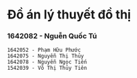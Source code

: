 # Đồ án lý thuyết đồ thị
### 1642082 - Nguễn Quốc Tú
    1642052 - Phạm Hữu Phước
    1642075 - Nguyễn Thị Thủy
    1642078 - Nguyễn Ngọc Tiến
    1542039 - Võ Thị Thủy Tiên
